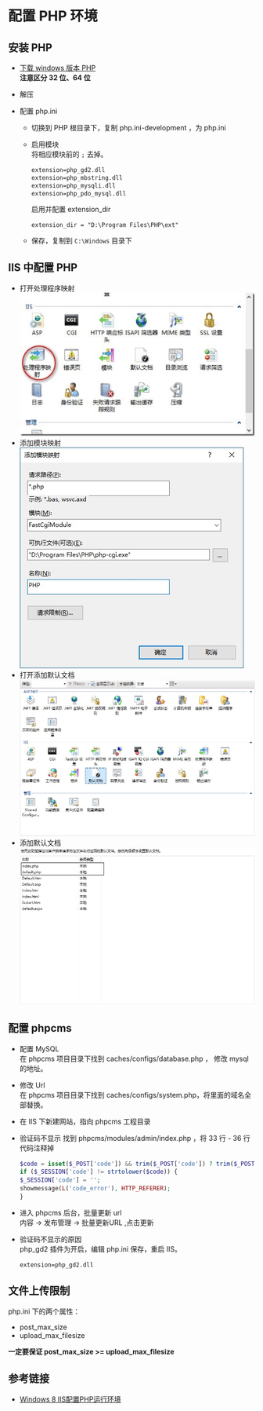 # 配置 PHP 环境

## 安装 PHP

- [下载 windows 版本 PHP](http://windows.php.net/download)<br>
  **注意区分 32 位、64 位**
- 解压
- 配置 php.ini

  - 切换到 PHP 根目录下，复制 php.ini-development ，为 php.ini
  - 启用模块<br>
    将相应模块前的 `;` 去掉。

    ```
    extension=php_gd2.dll
    extension=php_mbstring.dll
    extension=php_mysqli.dll
    extension=php_pdo_mysql.dll
    ```

    启用并配置 extension_dir

    ```
    extension_dir = "D:\Program Files\PHP\ext"
    ```

  - 保存，复制到 `C:\Windows` 目录下

## IIS 中配置 PHP

- 打开处理程序映射<br>
  ![打开处理程序映射](../image/iis_php_step1.jpg)
- 添加模块映射<br>
  ![添加模块映射](../image/iis_php_step2.jpg)
- 打开添加默认文档<br>
  ![打开添加默认文档](../image/iis_php_step3.jpg)
- 添加默认文档<br>
  ![打开添加默认文档](../image/iis_php_step4.jpg)

## 配置 phpcms

- 配置 MySQL<br>
  在 phpcms 项目目录下找到 caches/configs/database.php ， 修改 mysql 的地址。
- 修改 Url<br>
  在 phpcms 项目目录下找到 caches/configs/system.php，将里面的域名全部替换。

- 在 IIS 下新建网站，指向 phpcms 工程目录

- 验证码不显示 找到 phpcms/modules/admin/index.php ，将 33 行 - 36 行代码注释掉

  ```php
  $code = isset($_POST['code']) && trim($_POST['code']) ? trim($_POST['code']) : showmessage(L('input_code'), HTTP_REFERER);
  if ($_SESSION['code'] != strtolower($code)) {
  $_SESSION['code'] = '';
  showmessage(L('code_error'), HTTP_REFERER);
  }
  ```

- 进入 phpcms 后台，批量更新 url<br>
  内容 -> 发布管理 -> 批量更新URL ,点击更新

- 验证码不显示的原因<br>
  php_gd2 插件为开启，编辑 php.ini 保存，重启 IIS。

  ```
  extension=php_gd2.dll
  ```

## 文件上传限制

php.ini 下的两个属性：<br>

- post_max_size
- upload_max_filesize

**一定要保证 post_max_size >= upload_max_filesize**

## 参考链接

- [Windows 8 IIS配置PHP运行环境](http://www.cnblogs.com/haocool/archive/2012/10/14/windows-8-iis-to-configure-php-runtime-environment.html)
